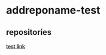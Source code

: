 # addreponame-test

## repositories
[test link](https://github.com/octo-faq/getting-started/blob/97850a1dd15d168b4c66b4bea7c532f1253e6e1c/Configuring%20GitHub%20for%20Collaboration%20and%20Compliance.pdf)

